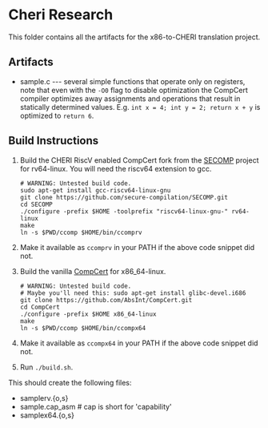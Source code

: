 # Cheri Research

This folder contains all the artifacts for the x86-to-CHERI translation project.

## Artifacts

* sample.c --- several simple functions that operate only on registers, note that even with the `-O0` flag to disable optimization the CompCert compiler optimizes away assignments and operations that result in statically determined values. E.g. `int x = 4; int y = 2; return x + y` is optimized to `return 6`.

## Build Instructions

1. Build the CHERI RiscV enabled CompCert fork from the [SECOMP](https://github.com/secure-compilation/SECOMP) project for rv64-linux. You will need the riscv64 extension to gcc.

    ```shell
    # WARNING: Untested build code.
    sudo apt-get install gcc-riscv64-linux-gnu
    git clone https://github.com/secure-compilation/SECOMP.git
    cd SECOMP
    ./configure -prefix $HOME -toolprefix "riscv64-linux-gnu-" rv64-linux
    make
    ln -s $PWD/ccomp $HOME/bin/ccomprv
    ```

2. Make it available as `ccomprv` in your PATH if the above code snippet did not.

3. Build the vanilla [CompCert](https://github.com/AbsInt/CompCert) for x86_64-linux.

    ```shell
    # WARNING: Untested build code.
    # Maybe you'll need this: sudo apt-get install glibc-devel.i686
    git clone https://github.com/AbsInt/CompCert.git
    cd CompCert
    ./configure -prefix $HOME x86_64-linux
    make
    ln -s $PWD/ccomp $HOME/bin/ccompx64
    ```

4. Make it available as `ccompx64` in your PATH if the above code snippet did not.

5. Run `./build.sh`.

This should create the following files:

* samplerv.{o,s}
* sample.cap_asm    # cap is short for 'capability'
* samplex64.{o,s}
